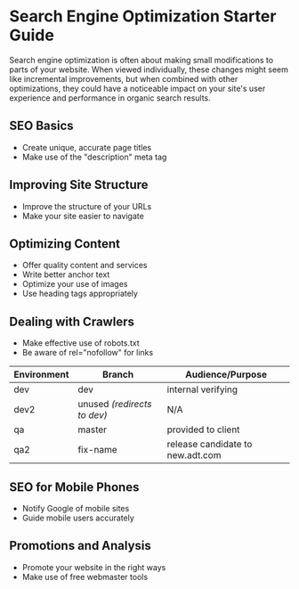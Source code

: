 <h1>Search Engine Optimization Starter Guide</h1>
<p>Search engine optimization is often about making small modifications to parts of your website. When viewed individually, these changes might seem like incremental improvements, but when combined with other optimizations, they could have a noticeable impact on your site's user experience and performance in organic search results.</p>

<h2>SEO Basics</h2>
<ul>
<li>Create unique, accurate page titles</li>
<li>Make use of the "description" meta tag</li>
</ul>

<h2>Improving Site Structure</h2>
<ul>
<li>Improve the structure of your URLs</li>
<li>Make your site easier to navigate</li>
</ul>

<h2>Optimizing Content</h2>
<ul>
<li>Offer quality content and services</li>
<li>Write better anchor text</li>
<li>Optimize your use of images</li>
<li>Use heading tags appropriately</li>
</ul>

<h2>Dealing with Crawlers</h2>
<ul>
<li>Make effective use of robots.txt</li>
<li>Be aware of rel="nofollow" for links</li>
</ul>

| Environment    | Branch                             | Audience/Purpose                          |
| -------------- | ---------------------------------- | ----------------------------------------- |
| dev            | dev                                | internal verifying                        |
| dev2           | unused *(redirects to dev)*        | N/A                                       |
| qa        		 | master                             | provided to client                        |
| qa2       		 | fix-name                           | release candidate to new.adt.com          |

<h2>SEO for Mobile Phones</h2>
<ul>
<li>Notify Google of mobile sites</li>
<li>Guide mobile users accurately</li>
</ul>

<h2>Promotions and Analysis</h2>
<ul>
<li>Promote your website in the right ways</li>
<li>Make use of free webmaster tools</li>
</ul>
